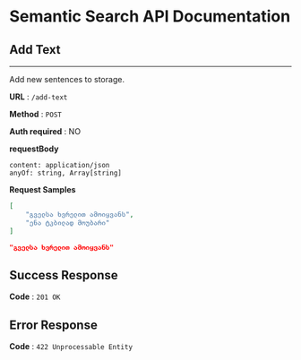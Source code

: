 # Semantic Search API Documentation

## Add Text
---

Add new sentences to storage.

**URL** : `/add-text`

**Method** : `POST`

**Auth required** : NO

**requestBody**

    content: application/json
    anyOf: string, Array[string]

**Request Samples**

```json
[
    "გველსა ხვრელით ამოიყვანს", 
    "ენა ტკბილად მოუბარი"
]
```
```json
"გველსა ხვრელით ამოიყვანს"
```

## Success Response

**Code** : `201 OK`

## Error Response

**Code** : `422 Unprocessable Entity`